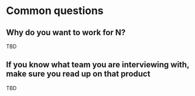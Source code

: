 # Common questions

## Why do you want to work for N?

TBD

## If you know what team you are interviewing with, make sure you read up on that product

TBD

